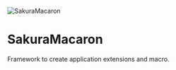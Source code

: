 ![SakuraMacaron](http://surviveplus.net/images/SakuraMacaron.png)
# SakuraMacaron
Framework to create application extensions and macro.
